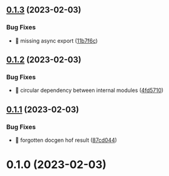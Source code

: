 ## [0.1.3](https://github.com/soul-codes/diots/compare/0.1.2...0.1.3) (2023-02-03)


### Bug Fixes

* 🐛 missing async export ([11b7f6c](https://github.com/soul-codes/diots/commit/11b7f6c0e71fcfe0d6ffce428634ff7bdb11dc07))

## [0.1.2](https://github.com/soul-codes/diots/compare/0.1.1...0.1.2) (2023-02-03)


### Bug Fixes

* 🐛 circular dependency between internal modules ([4fd5710](https://github.com/soul-codes/diots/commit/4fd5710f57ced6de8c038af52d75d8eb2d106a01))

## [0.1.1](https://github.com/soul-codes/diots/compare/0.1.0...0.1.1) (2023-02-03)


### Bug Fixes

* 🐛 forgotten docgen hof result ([87cd044](https://github.com/soul-codes/diots/commit/87cd044a48453a1aba5ae5330d2f6940ad6b0638))

# 0.1.0 (2023-02-03)

